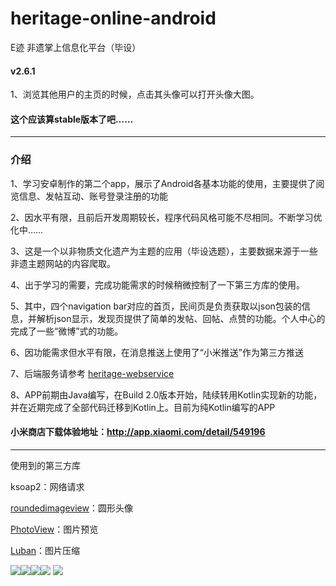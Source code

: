 # heritage-online-android
E迹 非遗掌上信息化平台（毕设）

#### v2.6.1 <br>
1、浏览其他用户的主页的时候，点击其头像可以打开头像大图。 

#### 这个应该算stable版本了吧……

___
### 介绍
1、学习安卓制作的第二个app，展示了Android各基本功能的使用，主要提供了阅览信息、发帖互动、账号登录注册的功能

2、因水平有限，且前后开发周期较长，程序代码风格可能不尽相同。不断学习优化中……

3、这是一个以非物质文化遗产为主题的应用（毕设选题），主要数据来源于一些非遗主题网站的内容爬取。

4、出于学习的需要，完成功能需求的时候稍微控制了一下第三方库的使用。

5、其中，四个navigation bar对应的首页，民间页是负责获取以json包装的信息，并解析json显示，发现页提供了简单的发帖、回帖、点赞的功能。个人中心的完成了一些“微博”式的功能。

6、因功能需求但水平有限，在消息推送上使用了“小米推送”作为第三方推送

7、后端服务请参考  [heritage-webservice](https://github.com/sunkaiiii/heritage-webservice )

8、APP前期由Java编写，在Build 2.0版本开始，陆续转用Kotlin实现新的功能，并在近期完成了全部代码迁移到Kotlin上。目前为纯Kotlin编写的APP


#### 小米商店下载体验地址：http://app.xiaomi.com/detail/549196

___
使用到的第三方库

ksoap2：网络请求

[roundedimageview](https://github.com/vinc3m1/RoundedImageView)：圆形头像

[PhotoView](https://github.com/chrisbanes/PhotoView)：图片预览

[Luban](https://github.com/Curzibn/Luban)：图片压缩



![](https://sunkaiiii.github.io/docs/images/image1.jpg)![](https://sunkaiiii.github.io/docs/images/image2.jpg)![](https://sunkaiiii.github.io/docs/images/image3.jpg)![](https://sunkaiiii.github.io/docs/images/image4.jpg) ![](https://sunkaiiii.github.io/docs/images/image5.jpg)




